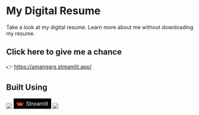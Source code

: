 # My Digital Resume
Take a look at my digital resume. Learn more about me without downloading my resume.

## Click here to give me a chance
👉 https://amangarg.streamlit.app/

## Built Using
<!-- 
PYTHON
--->
<img src="https://img.shields.io/badge/python-3670A0?style=for-the-badge&logo=python&logoColor=ffdd54">
<!-- 
Streamlit
--->
<img src="./streamlit.png" height=28>
<!-- 
CSS3
--->
<img src="https://img.shields.io/badge/css3-%231572B6.svg?style=for-the-badge&logo=css3&logoColor=white">

